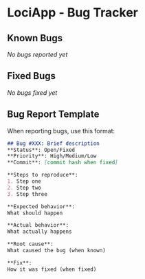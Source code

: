 # LociApp - Bug Tracker

## Known Bugs

*No bugs reported yet*

## Fixed Bugs

*No bugs fixed yet*

## Bug Report Template

When reporting bugs, use this format:

```markdown
## Bug #XXX: Brief description
**Status**: Open/Fixed
**Priority**: High/Medium/Low
**Commit**: [commit hash when fixed]

**Steps to reproduce**:
1. Step one
2. Step two
3. Step three

**Expected behavior**:
What should happen

**Actual behavior**:
What actually happens

**Root cause**:
What caused the bug (when known)

**Fix**:
How it was fixed (when fixed)
```